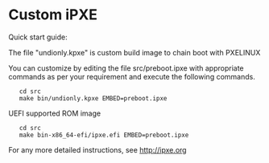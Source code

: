# Custom iPXE 

Quick start guide:

The file "undionly.kpxe" is custom build image to chain boot with PXELINUX

You can customize by editing the file src/preboot.ipxe with appropriate commands as per your requirement and execute the following commands.

```
   cd src
   make bin/undionly.kpxe EMBED=preboot.ipxe
```

UEFI supported ROM image 

```
   cd src
   make bin-x86_64-efi/ipxe.efi EMBED=preboot.ipxe
```

For any more detailed instructions, see http://ipxe.org
